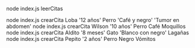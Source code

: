 <!-- leer citas -->

node index.js leerCitas

<!-- crear citas -->

node index.js crearCita Loba '12 años' Perro 'Café y negro' 'Tumor en abdomen'
node index.js crearCita Wilson '10 años' Perro Café Moquillos
node index.js crearCita Aldito '8 meses' Gato 'Blanco con negro' Lagañas
node index.js crearCita Pepito '2 años' Perro Negro Vómitos
